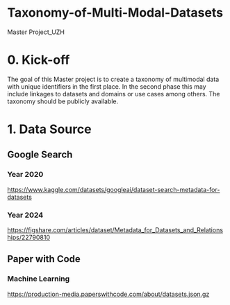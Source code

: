 # Taxonomy-of-Multi-Modal-Datasets
Master Project_UZH

# 0. Kick-off
The goal of this Master project is to create a taxonomy of multimodal data with unique identifiers in the first place. 
In the second phase this may include linkages to datasets and domains or use cases among others. 
The taxonomy should be publicly available.

# 1. Data Source
## Google Search
### Year 2020
https://www.kaggle.com/datasets/googleai/dataset-search-metadata-for-datasets
### Year 2024
https://figshare.com/articles/dataset/Metadata_for_Datasets_and_Relationships/22790810

## Paper with Code
### Machine Learning
https://production-media.paperswithcode.com/about/datasets.json.gz
